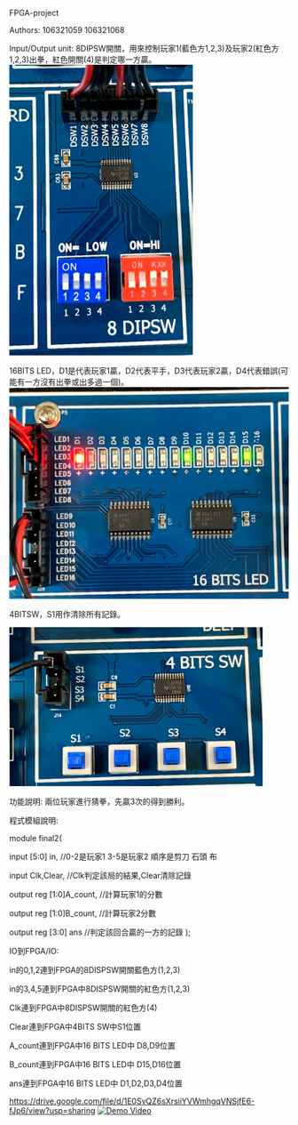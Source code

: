 FPGA-project

Authors: 106321059 106321068

Input/Output unit:
8DIPSW開關，用來控制玩家1(藍色方1,2,3)及玩家2(紅色方1,2,3)出拳，紅色開關(4)是判定哪一方贏。
![image](https://github.com/s106321059/finalproject/blob/master/8bitsw.PNG)

16BITS LED，D1是代表玩家1贏，D2代表平手，D3代表玩家2贏，D4代表錯誤(可能有一方沒有出拳或出多過一個)。
![image](https://github.com/s106321059/finalproject/blob/master/led.PNG)

4BITSW，S1用作清除所有記錄。

![image](https://github.com/s106321059/finalproject/blob/master/4BITsw.PNG)

功能說明:
兩位玩家進行猜拳，先贏3次的得到勝利。

程式模組說明:

module final2(

input [5:0] in, //0-2是玩家1 3-5是玩家2  順序是剪刀 石頭 布

input Clk,Clear, //Clk判定該局的結果,Clear清除記錄

output reg [1:0]A_count, //計算玩家1的分數

output reg [1:0]B_count, //計算玩家2分數

output reg [3:0] ans  //判定該回合贏的一方的記錄
);


IO到FPGA/IO:

in的0,1,2連到FPGA的8DISPSW開關藍色方(1,2,3)

in的3,4,5連到FPGA中8DISPSW開關的紅色方(1,2,3)

Clk連到FPGA中8DISPSW開關的紅色方(4)

Clear連到FPGA中4BITS SW中S1位置

A_count連到FPGA中16 BITS LED中 D8,D9位置

B_count連到FPGA中16 BITS LED中 D15,D16位置

ans連到FPGA中16 BITS LED中 D1,D2,D3,D4位置

https://drive.google.com/file/d/1E0SvQZ6sXrsiiYVWmhgqVNSjfE6-fJp6/view?usp=sharing
<a href="https://drive.google.com/file/d/1E0SvQZ6sXrsiiYVWmhgqVNSjfE6-fJp6/view?usp=sharing
" title="Demo Video" rel="nofollow"><img src="https://github.com/kamiry/FPGA-project-1/raw/master/images/IO4.jpg" alt="Demo Video" width="500" style="max-width:100%;"></a>

